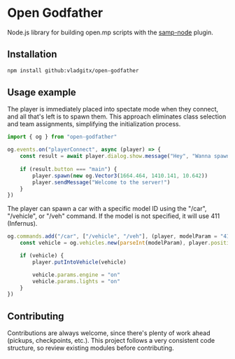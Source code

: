 # Open Godfather

Node.js library for building open.mp scripts with the [samp-node](https://github.com/AmyrAhmady/samp-node) plugin.

## Installation

```bash
npm install github:vladgitx/open-godfather
```
    
## Usage example

The player is immediately placed into spectate mode when they connect, and all that's left is to spawn them. This approach eliminates class selection and team assignments, simplifying the initialization process.

```typescript
import { og } from "open-godfather"

og.events.on("playerConnect", async (player) => {
    const result = await player.dialog.show.message("Hey", "Wanna spawn?", "Yes", "No")
	
    if (result.button === "main") {
        player.spawn(new og.Vector3(1664.464, 1410.141, 10.642))
        player.sendMessage("Welcome to the server!")
    }
})
```

The player can spawn a car with a specific model ID using the "/car", "/vehicle", or "/veh" command. If the model is not specified, it will use 411 (Infernus).

```typescript
og.commands.add("/car", ["/vehicle", "/veh"], (player, modelParam = "411") => {
    const vehicle = og.vehicles.new(parseInt(modelParam), player.position, player.rotation)

    if (vehicle) {
        player.putIntoVehicle(vehicle)

        vehicle.params.engine = "on"
        vehicle.params.lights = "on"
    }
})
```

## Contributing

Contributions are always welcome, since there's plenty of work ahead (pickups, checkpoints, etc.). This project follows a very consistent code structure, so review existing modules before contributing.
